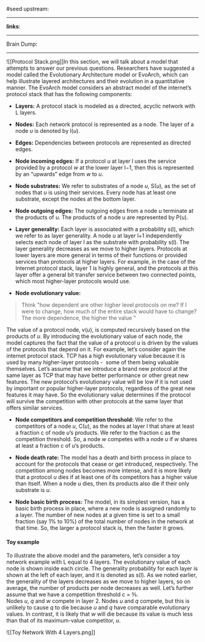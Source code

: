 #seed 
upstream:

---

**links**: 

---

Brain Dump: 

--- 

![[Protocol Stack.png]]In this section, we will talk about a model that attempts to answer our previous questions. Researchers have suggested a model called the Evolutionary Architecture model or EvoArch, which can help illustrate layered architectures and their evolution in a quantitative manner. The EvoArch model considers an abstract model of the internet’s protocol stack that has the following components:

- **Layers:** A protocol stack is modeled as a directed, acyclic network with L layers.

- **Nodes:** Each network protocol is represented as a node. The layer of a node _u_ is denoted by l(_u_).

- **Edges:** Dependencies between protocols are represented as directed edges.

- **Node incoming edges:** If a protocol _u_ at layer l uses the service provided by a protocol _w_ at the lower layer l−1, then this is represented by an “upwards” edge from _w_ to _u_.

- **Node substrates:** We refer to substrates of a node _u_, S(_u_), as the set of nodes that _u_ is using their services. Every node has at least one substrate, except the nodes at the bottom layer.

- **Node outgoing edges:** The outgoing edges from a node _u_ terminate at the products of _u_. The products of a node u are represented by P(u).

- **Layer generality:** Each layer is associated with a probability s(l), which we refer to as layer generality. A node _u_ at layer l+1 independently selects each node of layer l as the substrate with probability s(l). The layer generality decreases as we move to higher layers. Protocols at lower layers are more general in terms of their functions or provided services than protocols at higher layers. For example, in the case of the Internet protocol stack, layer 1 is highly general, and the protocols at this layer offer a general bit transfer service between two connected points, which most higher-layer protocols would use.

- **Node evolutionary value:** 
>Think "how dependent are other higher level protocols on me? If I were to change, how much of the entire stack would have to change? The more dependence, the higher the value "

The value of a protocol node, v(_u_), is computed recursively based on the products of _u_. By introducing the evolutionary value of each node, the model captures the fact that the value of a protocol _u_ is driven by the values of the protocols that depend on it. For example, let’s consider again the internet protocol stack. TCP has a high evolutionary value because it is used by many higher-layer protocols -  some of them being valuable themselves. Let’s assume that we introduce a brand new protocol at the same layer as TCP that may have better performance or other great new features. The new protocol’s evolutionary value will be low if it is not used by important or popular higher-layer protocols, regardless of the great new features it may have. So the evolutionary value determines if the protocol will survive the competition with other protocols at the same layer that offers similar services.    

- **Node competitors and competition threshold:** We refer to the competitors of a node _u_, C(_u_), as the nodes at layer l that share at least a fraction c of node _u_’s products. We refer to the fraction c as the competition threshold. So, a node _w_ competes with a node _u_ if _w_ shares at least a fraction c of _u_’s products.

- **Node death rate:** The model has a death and birth process in place to account for the protocols that cease or get introduced, respectively. The competition among nodes becomes more intense, and it is more likely that a protocol _u_ dies if at least one of its competitors has a higher value than itself. When a node _u_ dies, then its products also die if their only substrate is _u_.

- **Node basic birth process:** The model, in its simplest version, has a basic birth process in place, where a new node is assigned randomly to a layer. The number of new nodes at a given time is set to a small fraction (say 1% to 10%) of the total number of nodes in the network at that time. So, the larger a protocol stack is, then the faster it grows.



#### **Toy example**

To illustrate the above model and the parameters, let’s consider a toy network example with L equal to 4 layers. The evolutionary value of each node is shown inside each circle. The generality probability for each layer is shown at the left of each layer, and it is denoted as s(l). As we noted earlier, the generality of the layers decreases as we move to higher layers, so on average, the number of products per node decreases as well. Let’s further assume that we have a competition threshold c = ⅗. Nodes _u_, _q_ and _w_ compete in layer 2. Nodes _u_ and _q_ compete, but this is unlikely to cause _q_ to die because _u_ and _q_ have comparable evolutionary values. In contrast, it is likely that _w_ will die because its value is much less than that of its maximum-value competitor, _u_.

![[Toy Network With 4 Layers.png]]

